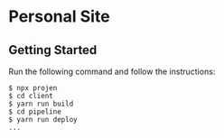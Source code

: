 # Personal Site

## Getting Started

Run the following command and follow the instructions:

```console
$ npx projen
$ cd client
$ yarn run build
$ cd pipeline
$ yarn run deploy
...
```